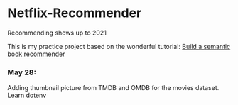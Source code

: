 # Netflix-Recommender
Recommending shows up to 2021

This is my practice project based on the wonderful tutorial: [Build a semantic book recommender](https://www.youtube.com/watch?v=Q7mS1VHm3Yw)

### May 28:
Adding thumbnail picture from TMDB and OMDB for the movies dataset.
Learn dotenv


